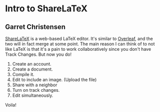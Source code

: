 # Intro to ShareLaTeX

## Garret Christensen

[ShareLaTeX](http://www.sharelatex.com) is a web-based LaTeX editor. It's similar to [Overleaf](http://www.overleaf.com), and the two will in fact merge at some point.
The main reason I can think of to not like LaTeX is that it's a pain to work collaboratively since you don't have Track Changes.
But now you do!

1. Create an account.
2. Create a document.
3. Compile it.
4. Edit to include an image. (Upload the file)
5. Share with a neighbor
6. Turn on track changes.
7. Edit simultaneously.

Voila!
